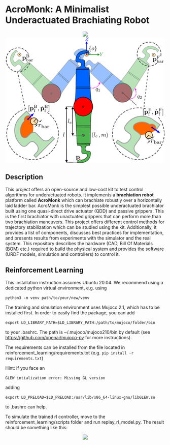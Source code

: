 # AcroMonk: A Minimalist Underactuated Brachiating Robot
<div align="center">
<img width="500" src="hardware/poster_new.png" />
</div>

<div align="center">
<img width="500" src="images/2d-arm-acrm-coordinate_v2.png" />
</div>

## Description
This project offers an open-source and low-cost kit to test control algorithms 
for underactuated robots. 
it implements a **brachiation robot** platform called **AcroMonk** which 
can brachiate robustly over a horizontally laid ladder bar. AcroMonk is 
the simplest possible underactuated brachiator built using one quasi-direct 
drive actuator (QDD) and passive grippers. This is the first brachiator with 
unactuated grippers that can perform more than two brachiation maneuvers. 
This project offers different control methods for trajectory stabilization 
which can be studied using the kit. Additionally, it provides a list of 
components, discusses best practices for implementation, and presents results 
from experiments with the simulator and the real system. This repository 
describes the hardware (CAD, Bill Of Materials (BOM) etc.) required to build 
the physical system and provides the software (URDF models, simulation and 
controllers) to control it.

## Reinforcement Learning
This installation instruction assumes Ubuntu 20.04. 
We recommend using a dedicated python virtual environment, e.g. using 

    python3 -m venv path/to/your/new/venv

The training and simulation environment uses Mujoco 2.1, which has to be installed first. In order to easily 
find the package, you can add 

    export LD_LIBRARY_PATH=$LD_LIBRARY_PATH:/path/to/mujoco/folder/bin

to your .bashrc. The path is ~/.mujoco/mujoco210/bin by default (see https://github.com/openai/mujoco-py 
for more instructions). 

The requirements can be installed from the file located in 
reinforcement_learning/requirements.txt (e.g. 
<code>pip install -r requirements.txt</code>)


Hint: if you face an 

    GLEW intialization error: Missing GL version

adding 

    export LD_PRELOAD=$LD_PRELOAD:/usr/lib/x86_64-linux-gnu/libGLEW.so

to .bashrc can help.

To simulate the trained rl controller, move to the reinforcement_learning/scripts 
folder and run replay_rl_model.py. The result should be something like this:

<div align="center">
<img width="500" src="images/bf_rl.gif" />
</div>